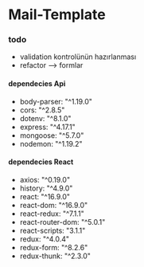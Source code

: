 # Mail-Template

### todo

<ul>
  <li>validation kontrolünün hazırlanması</li>

  
  <li>refactor --> formlar</li>
</ul>

#### dependecies Api
<ul>
    <li>body-parser: "^1.19.0"</li>
    <li>cors: "^2.8.5"</li>
    <li>dotenv: "^8.1.0"</li>
    <li>express: "^4.17.1"</li>
    <li>mongoose: "^5.7.0"</li>
    <li>nodemon: "^1.19.2"</li>
</ul>


#### dependecies React
<ul>
   <li> axios: "^0.19.0"</li>
   <li> history: "^4.9.0"</li>
   <li> react: "^16.9.0"</li>
   <li> react-dom: "^16.9.0"</li>
   <li> react-redux: "^7.1.1"</li>
   <li> react-router-dom: "^5.0.1"</li>
   <li> react-scripts: "3.1.1"</li>
   <li> redux: "^4.0.4"</li>
   <li> redux-form: "^8.2.6"</li>
   <li> redux-thunk: "^2.3.0"</li>
 </ul>
